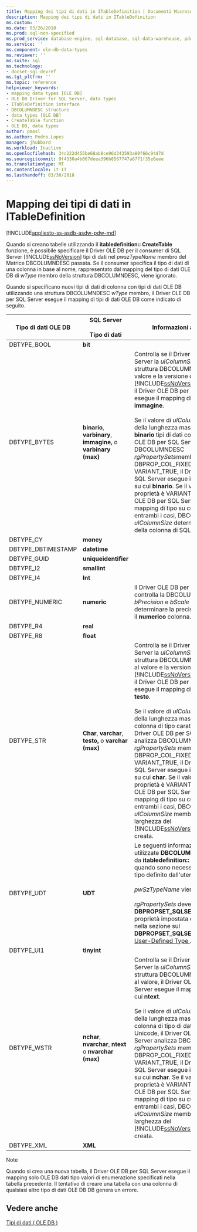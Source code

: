```yaml
---
title: Mapping dei tipi di dati in ITableDefinition | Documenti Microsoft
description: Mapping dei tipi di dati in ITableDefinition
ms.custom: ''
ms.date: 03/26/2018
ms.prod: sql-non-specified
ms.prod_service: database-engine, sql-database, sql-data-warehouse, pdw
ms.service: ''
ms.component: ole-db-data-types
ms.reviewer: ''
ms.suite: sql
ms.technology:
- docset-sql-devref
ms.tgt_pltfrm: ''
ms.topic: reference
helpviewer_keywords:
- mapping data types [OLE DB]
- OLE DB Driver for SQL Server, data types
- ITableDefinition interface
- DBCOLUMNDESC structure
- data types [OLE DB]
- CreateTable function
- OLE DB, data types
author: pmasl
ms.author: Pedro.Lopes
manager: jhubbard
ms.workload: Inactive
ms.openlocfilehash: 34c222d455be68ab8ce96d343593a80f66c94d7d
ms.sourcegitcommit: 9f4330a4b067deea396b8567747a6771f35e6eee
ms.translationtype: MT
ms.contentlocale: it-IT
ms.lasthandoff: 03/30/2018
---
```

# <a name="data-type-mapping-in-itabledefinition"></a>Mapping dei tipi di dati in ITableDefinition
[!INCLUDE[appliesto-ss-asdb-asdw-pdw-md](../../../includes/appliesto-ss-asdb-asdw-pdw-md.md)]

  Quando si creano tabelle utilizzando il **itabledefinition:: CreateTable** funzione, è possibile specificare il Driver OLE DB per il consumer di SQL Server [!INCLUDE[ssNoVersion](../../../includes/ssnoversion-md.md)] tipi di dati nel *pwszTypeName* membro del Matrice DBCOLUMNDESC passata. Se il consumer specifica il tipo di dati di una colonna in base al nome, rappresentato dal mapping del tipo di dati OLE DB di *wType* membro della struttura DBCOLUMNDESC, viene ignorato.  
  
 Quando si specificano nuovi tipi di dati di colonna con tipi di dati OLE DB utilizzando una struttura DBCOLUMNDESC *wType* membro, il Driver OLE DB per SQL Server esegue il mapping di tipi di dati OLE DB come indicato di seguito.  
  
|Tipo di dati OLE DB|SQL Server<br /><br /> Tipo di dati|Informazioni aggiuntive|  
|----------------------|------------------------------|----------------------------|  
|DBTYPE_BOOL|**bit**||  
|DBTYPE_BYTES|**binario**, **varbinary**, **immagine,** o **varbinary (max)**|Controlla se il Driver OLE DB per SQL Server la *ulColumnSize* membro della struttura DBCOLUMNDESC. In, il valore e la versione di base il [!INCLUDE[ssNoVersion](../../../includes/ssnoversion-md.md)] dell'istanza, il Driver OLE DB per SQL Server esegue il mapping di tipo su cui **immagine**.<br /><br /> Se il valore di *ulColumnSize* è minore della lunghezza massima di un **binario** tipi di dati colonna, il Driver OLE DB per SQL Server analizza DBCOLUMNDESC *rgPropertySets*membro. Se DBPROP_COL_FIXEDLENGTH è VARIANT_TRUE, il Driver OLE DB per SQL Server esegue il mapping di tipo su cui **binario**. Se il valore della proprietà è VARIANT_FALSE, il Driver OLE DB per SQL Server esegue il mapping di tipo su cui **varbinary**. In entrambi i casi, DBCOLUMNDESC *ulColumnSize* determina la larghezza della colonna di SQL Server creata.|  
|DBTYPE_CY|**money**||  
|DBTYPE_DBTIMESTAMP|**datetime**||  
|DBTYPE_GUID|**uniqueidentifier**||  
|DBTYPE_I2|**smallint**||  
|DBTYPE_I4|**Int**||  
|DBTYPE_NUMERIC|**numeric**|Il Driver OLE DB per SQL Server controlla la DBCOLUMDESC *bPrecision* e *bScale* membri per determinare la precisione e scala per il **numerico** colonna.|  
|DBTYPE_R4|**real**||  
|DBTYPE_R8|**float**||  
|DBTYPE_STR|**Char**, **varchar**, **testo,** o **varchar (max)**|Controlla se il Driver OLE DB per SQL Server la *ulColumnSize* membro della struttura DBCOLUMNDESC. In base al valore e la versione del [!INCLUDE[ssNoVersion](../../../includes/ssnoversion-md.md)] dell'istanza, il Driver OLE DB per SQL Server esegue il mapping di tipo su cui **testo**.<br /><br /> Se il valore di *ulColumnSize* è minore della lunghezza massima pari a una colonna di tipo carattere multibyte, il Driver OLE DB per SQL Server analizza DBCOLUMNDESC *rgPropertySets* membro. Se DBPROP_COL_FIXEDLENGTH è VARIANT_TRUE, il Driver OLE DB per SQL Server esegue il mapping di tipo su cui **char**. Se il valore della proprietà è VARIANT_FALSE, il Driver OLE DB per SQL Server esegue il mapping di tipo su cui **varchar**. In entrambi i casi, DBCOLUMNDESC *ulColumnSize* membro determina la larghezza del [!INCLUDE[ssNoVersion](../../../includes/ssnoversion-md.md)] colonna creata.|  
|DBTYPE_UDT|**UDT**|Le seguenti informazioni vengono utilizzate **DBCOLUMNDESC** strutture da **itabledefinition:: CreateTable** quando sono necessarie colonne di tipo definito dall'utente:<br /><br /> *pwSzTypeName* viene ignorato.<br /><br /> *rgPropertySets* deve includere un **DBPROPSET_SQLSERVERCOLUMN** proprietà impostata come descritto nella sezione sul **DBPROPSET_SQLSERVERCOLUMN**in [User-Defined Type ](../../oledb/features/using-user-defined-types.md).|  
|DBTYPE_UI1|**tinyint**||  
|DBTYPE_WSTR|**nchar**, **nvarchar**, **ntext** o **nvarchar (max)**|Controlla se il Driver OLE DB per SQL Server la *ulColumnSize* membro della struttura DBCOLUMNDESC. In base al valore, il Driver OLE DB per SQL Server esegue il mapping di tipo su cui **ntext**.<br /><br /> Se il valore di *ulColumnSize* è minore della lunghezza massima pari a una colonna di tipo di dati carattere Unicode, il Driver OLE DB per SQL Server analizza DBCOLUMNDESC *rgPropertySets* membro. Se DBPROP_COL_FIXEDLENGTH è VARIANT_TRUE, il Driver OLE DB per SQL Server esegue il mapping di tipo su cui **nchar**. Se il valore della proprietà è VARIANT_FALSE, il Driver OLE DB per SQL Server esegue il mapping di tipo su cui **nvarchar**. In entrambi i casi, DBCOLUMNDESC *ulColumnSize* membro determina la larghezza del [!INCLUDE[ssNoVersion](../../../includes/ssnoversion-md.md)] colonna creata.|  
|DBTYPE_XML|**XML**||  
  
> [!NOTE]  
>  Quando si crea una nuova tabella, il Driver OLE DB per SQL Server esegue il mapping solo OLE DB dati tipo valori di enumerazione specificati nella tabella precedente. Il tentativo di creare una tabella con una colonna di qualsiasi altro tipo di dati OLE DB DB genera un errore.  
  
## <a name="see-also"></a>Vedere anche  
 [Tipi di dati &#40; OLE DB &#41;](../../oledb/ole-db-data-types/data-types-ole-db.md)  
  
  
